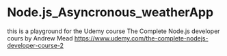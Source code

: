 # Node.js_Asyncronous_weatherApp

this is a playground for the Udemy course The Complete Node.js developer cours by Andrew Mead https://www.udemy.com/the-complete-nodejs-developer-course-2